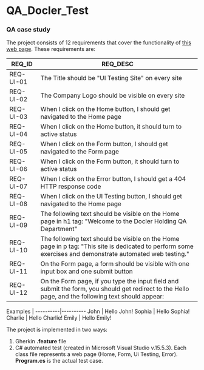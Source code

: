 # QA_Docler_Test
### QA case study

The project consists of 12 requirements that cover the functionality of [this web page](http://uitest.duodecadits.com).
These requirements are:

REQ_ID    | REQ_DESC
----------|----------
REQ-UI-01 | The Title should be "UI Testing Site" on every site
REQ-UI-02 | The Company Logo should be visible on every site
REQ-UI-03 | When I click on the Home button, I should get navigated to the Home page
REQ-UI-04 | When I click on the Home button, it should turn to active status						
REQ-UI-05 | When I click on the Form button, I should get navigated to the Form page
REQ-UI-06 | When I click on the Form button, it should turn to active status						
REQ-UI-07 | When I click on the Error button, I should get a 404 HTTP response code
REQ-UI-08 | When I click on the UI Testing button, I should get navigated to the Home page
REQ-UI-09 | The following text should be visible on the Home page in h1 tag: "Welcome to the Docler Holding QA Department"
REQ-UI-10 | The following text should be visible on the Home page in p tag: "This site is dedicated to perform some exercises and demonstrate automated web testing."
REQ-UI-11 | On the Form page, a form should be visible with one input box and one submit button
REQ-UI-12 | On the Form page, if you type <value> the input field and submit the form, you should get redirect to the Hello page, and the following text should appear: <result>
Examples
<value>   |   <result>
----------|----------
John      |   Hello John!
Sophia    |   Hello Sophia!
Charlie   |   Hello Charlie!
Emily     |   Hello Emily!


The project is implemented in two ways:
1. Gherkin **.feature** file 
2. C# automated test (created in Microsoft Visual Studio v.15.5.3). Each class file represents a web page (Home, Form, Ui Testing, Error). **Program.cs** is the actual test case.
